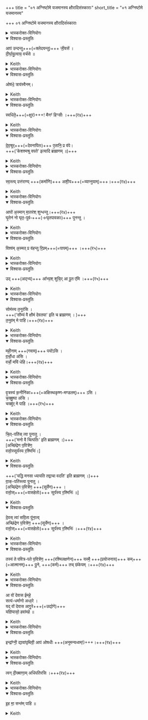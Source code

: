 +++
title = "०१ अग्निष्टोमे यजमानस्य क्षौरादिसंस्काराः"
short_title = "०१ अग्निष्टोमे यजमानस्य"

+++
०१ अग्निष्टोमे यजमानस्य क्षौरादिसंंस्काराः


<details><summary>भास्करोक्त-विनियोगः</summary>

सोमः काण्डऋषिः। दीक्षिष्यमाणस्य यजमानस्य दक्षिणं गोदानम् उनत्ति।।
</details>

<details open><summary>विश्वास-प्रस्तुतिः</summary>

आप॑ उन्दन्तु+++(=क्लेदयन्तु)+++ जी॒वसे॑ ।  
दी॒र्घा॒यु॒त्वाय॒ वर्च॑से ॥
</details>

<details><summary>Keith</summary>

May I the waters wet (thee) for life,
For length of days, for glory.
</details>


<details><summary>भास्करोक्त-विनियोगः</summary>

ऊर्ध्वाग्रं बर्हिर् अनुच्छ्रयति।।
</details>

<details open><summary>विश्वास-प्रस्तुतिः</summary>

ओष॑धे॒ त्राय॑स्वैनम्।  
</details>

<details><summary>Keith</summary>

O plant, protect him.
</details>


<details><summary>भास्करोक्त-विनियोगः</summary>

तस्मिन् बर्हिषि स्वधितिं तिर्यञ्चं निदधाति।
</details>

<details open><summary>विश्वास-प्रस्तुतिः</summary>

स्वधि॑ते॒+++(=क्षुर)+++! मैनꣳ॑ हिꣳसीः  ।+++(र४)+++  
</details>

<details><summary>Keith</summary>

Axe, hurt him not.
</details>


<details><summary>भास्करोक्त-विनियोगः</summary>

प्रवपति।
</details>

<details open><summary>विश्वास-प्रस्तुतिः</summary>

दे॒व॒श्रूर्+++(=देवनापितः)+++ ए॒तानि॒ प्र व॑पे।  
+++('केशश्मश्रु वपते' इत्यादि ब्राह्मणम् ॥)+++
</details>

<details><summary>Keith</summary>

Obedient to the gods I shear these.
</details>


<details><summary>भास्करोक्त-विनियोगः</summary>

उप्तदेशं यजमानोभिमृशति।
</details>

<details open><summary>विश्वास-प्रस्तुतिः</summary>

स्व॒स्त्य् उत्त॑राण्य् +++(कर्माणि)+++ अशी॒य+++(=व्याप्नुयाम्)+++।+++(र४)+++
</details>

<details><summary>Keith</summary>

With success may I reach further days.
</details>


<details><summary>भास्करोक्त-विनियोगः</summary>

यजमानमभिषिञ्चति, 'अप्सु दीक्षातपसी' इत्यादि ब्राह्मणम् ॥।
</details>

<details open><summary>विश्वास-प्रस्तुतिः</summary>

आपो॑ अ॒स्मान् मा॒तर॑श् शुन्धन्तु।+++(र४)+++  
घृ॒तेन॑ नो घृत॒-पुव॑ᳶ+++(→घृतपावकाः)+++ पुनन्तु ।
</details>

<details><summary>Keith</summary>

Let the waters, the mothers, purify us,
With ghee let those that purify our ghee purify us.
</details>


<details><summary>भास्करोक्त-विनियोगः</summary>

सम्प्रधाव्य रजः प्लावयति।।
</details>

<details open><summary>विश्वास-प्रस्तुतिः</summary>

विश्व॑म् अ॒स्मत् प्र व॑हन्तु रि॒प्रम्+++(=पापम्)+++ ।+++(र५)+++
</details>

<details><summary>Keith</summary>

Let them bear from us all pollution.
</details>


<details><summary>भास्करोक्त-विनियोगः</summary>

एति यजमानः।
</details>

<details open><summary>विश्वास-प्रस्तुतिः</summary>

उद् +++(अद्भ्य)+++ आ᳚भ्य॒श् शुचि॒र् आ पू॒त ए॑मि ।+++(र५)+++
</details>

<details><summary>Keith</summary>

Forth from these waters do I come bright, in purity.
</details>


<details><summary>भास्करोक्त-विनियोगः</summary>

वासः परिधत्ते।
</details>

<details open><summary>विश्वास-प्रस्तुतिः</summary>

सोम॑स्य त॒नूर॑सि ।  
+++('सौम्यं वै क्षौमं देवतया' इति च ब्राह्मणम् ।  )+++  
त॒नुव॑म् मे पाहि।+++(र४)+++
</details>

<details><summary>Keith</summary>

Thou art the body of Soma, guard my body.
</details>


<details><summary>भास्करोक्त-विनियोगः</summary>

नवनीतेन मुखमभ्यङ्क्ते।
</details>

<details open><summary>विश्वास-प्रस्तुतिः</summary>

मही॒नाम् +++(गवाम्)+++ पयो॑ऽसि ।  
व॒र्चो॒धा अ॑सि ।  
वर्चो॒ मयि॑ धेहि।+++(र४)+++  
</details>

<details><summary>Keith</summary>

Thou art the milk of the great ones,  
thou art the giver of splendour;  
splendour [1] place in me.
</details>


<details><summary>भास्करोक्त-विनियोगः</summary>

अञ्जनेनाङ्क्ते।
</details>

<details open><summary>विश्वास-प्रस्तुतिः</summary>

वृ॒त्रस्य॑ क॒नीनि॑का+++(=अक्षिस्थकृष्ण-मण्डलम्)+++ ऽसि ।    
च॒ख्षु॒ष्पा अ॑सि ।  
चख्षु॑र् मे पाहि ।+++(र५)+++
</details>

<details><summary>Keith</summary>

Thou art the pupil of Vrtra's eye,  
thou art the guardian of the eye,  
guard my eye.
</details>


<details><summary>भास्करोक्त-विनियोगः</summary>

दर्भपुञ्जीलैर् यजमानं पावयति।
</details>

<details open><summary>विश्वास-प्रस्तुतिः</summary>

चि॒त्-पति॑स् त्वा पुनातु ।  
+++('मनो वै चित्पतिः' इति ब्राह्मणम् ।)+++  
[अच्छि॑द्रेण प॒वित्रे॑ण॒  
वसो॒स्सूर्य॑स्य र॒श्मिभिः॑।]  
</details>

<details><summary>Keith</summary>

Let the lord of thought purify thee, let the lord of speech purify thee, let the god Savitr purify thee  
With the flawless purifier,  
With the rays of the bright sun.
</details>

<details open><summary>विश्वास-प्रस्तुतिः</summary>

+++('यद्धि मनसा ध्यायति तद्वाचा वदति' इति ब्राह्मणम् ।)+++  
वा॒क्-पति॑स्त्वा पुनातु ।  
[अच्छि॑द्रेण प॒वित्रे॑ण॒ +++(सूर्येण)+++ ।   
 वसो॒स्+++(=वासहेतोः)+++ सूर्य॑स्य र॒श्मिभिः॑  ॥]  
</details>

<details><summary>Keith</summary>

let the lord of speech purify thee  
With the flawless purifier,  
With the rays of the bright sun.
</details>

<details open><summary>विश्वास-प्रस्तुतिः</summary>

दे॒वस् त्वा॑ सवि॒ता पु॑ना॒त्व्  
अच्छि॑द्रेण प॒वित्रे॑ण॒ +++(सूर्येण)+++ ।   
वसो॒स्+++(=वासहेतोः)+++ सूर्य॑स्य र॒श्मिभिः॑ ।+++(र४)+++
</details>

<details><summary>Keith</summary>

let the god Savitr purify thee  
With the flawless purifier,  
With the rays of the bright sun.
</details>


<details><summary>भास्करोक्त-विनियोगः</summary>

यजमानं वाचयति, स च ब्रूते।
</details>

<details open><summary>विश्वास-प्रस्तुतिः</summary>

तस्य॑ ते पवित्र-पते प॒वित्रे॑ण॒ +++(रश्मिलक्षणेन)+++ यस्मै॒ +++(प्रयोजनाय)+++ कम्+++(=आत्मानम्)+++ पु॒ने, +++(कर्म)+++ तच् छ॑केयम् ।+++(र४)+++
</details>

<details><summary>Keith</summary>

O lord of the purifier, with thy purifier for whatsoever I purify myself, that may I have strength to accomplish.
</details>


<details><summary>भास्करोक्त-विनियोगः</summary>

शालां यजमानम् आनयति।
</details>

<details open><summary>विश्वास-प्रस्तुतिः</summary>

आ वो॑ देवास ईमहे॒  
सत्य॑-धर्माणो अध्व॒रे ।  
यद् वो॑ देवास आगु॒रे+++(=उद्योगे)+++  
यज्ञि॑यासो॒ हवा॑महे ॥
</details>

<details><summary>Keith</summary>

We approach you, O gods,  
Ye that have true ordinances at the sacrifice  
What O gods ye can assent to,  
For that we ask you, O holy ones.
</details>


<details><summary>भास्करोक्त-विनियोगः</summary>

शालां यजमानं प्रवेशयति।
</details>

<details open><summary>विश्वास-प्रस्तुतिः</summary>

इन्द्रा᳚ग्नी॒ द्यावा॑पृथिवी॒ आप॑ ओषधीः +++(अनुमन्यध्वम्!)+++।+++(र४)+++
</details>

<details><summary>Keith</summary>

Indra and Agni, heaven and earth, waters, plants.
</details>


<details><summary>भास्करोक्त-विनियोगः</summary>

आहवनीयम् अन्वीक्षयति।
</details>

<details open><summary>विश्वास-प्रस्तुतिः</summary>

त्वन् दी॒ख्षाणा॒म् अधि॑पतिरसि ।+++(र४)+++
</details>

<details><summary>Keith</summary>

Thou art the lord of consecrations
</details>


<details><summary>भास्करोक्त-विनियोगः</summary>

यजमान आत्मानमीक्षते।
</details>

<details open><summary>विश्वास-प्रस्तुतिः</summary>

इ॒ह मा॒ सन्त॑म् पाहि ॥  
</details>

<details><summary>Keith</summary>

Guard me that am here.

</details>

